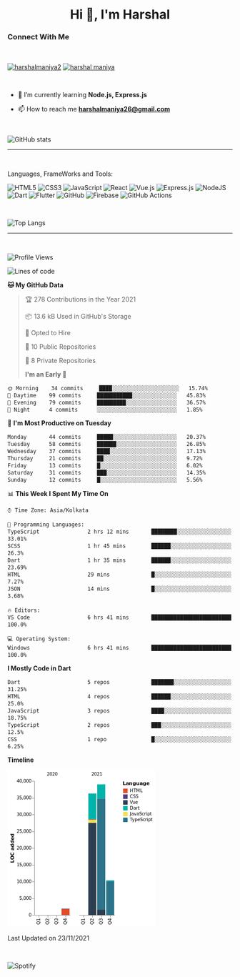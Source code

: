 <h1 align="center">Hi 👋, I'm Harshal</h1>

### Connect With Me

<br/>

 <p align="left">
<a href="https://twitter.com/harshalmaniya2" target="blank"><img align="center" src="https://raw.githubusercontent.com/rahuldkjain/github-profile-readme-generator/master/src/images/icons/Social/twitter.svg" alt="harshalmaniya2" height="30" width="40" /></a>
<a href="https://www.linkedin.com/in/harshal-maniya-74459a120/" target="blank"><img align="center" src="https://raw.githubusercontent.com/rahuldkjain/github-profile-readme-generator/master/src/images/icons/Social/linked-in-alt.svg" alt="harshal maniya" height="30" width="40" /></a>
</p>

 <br/>

- 🌱 I’m currently learning **Node.js, Express.js**

- 📫 How to reach me **harshalmaniya26@gmail.com**

 <br/>

![GitHub stats](https://github-readme-stats.vercel.app/api?username=harshal2608&show_icons=true&theme=dark&count_private=true)

---

 <br/>

Languages, FrameWorks and Tools:

<img alt="HTML5" src="https://img.shields.io/badge/html5%20-%23E34F26.svg?&style=for-the-badge&logo=html5&logoColor=white"/> <img alt="CSS3" src="https://img.shields.io/badge/css3%20-%231572B6.svg?&style=for-the-badge&logo=css3&logoColor=white"/> <img alt="JavaScript" src="https://img.shields.io/badge/javascript%20-%23323330.svg?&style=for-the-badge&logo=javascript&logoColor=%23F7DF1E"/> <img alt="React" src="https://img.shields.io/badge/react%20-%2320232a.svg?&style=for-the-badge&logo=react&logoColor=%2361DAFB"/> <img alt="Vue.js" src="https://img.shields.io/badge/vuejs%20-%2335495e.svg?&style=for-the-badge&logo=vue.js&logoColor=%234FC08D"/> <img alt="Express.js" src="https://img.shields.io/badge/express.js%20-%23404d59.svg?&style=for-the-badge"/> <img alt="NodeJS" src="https://img.shields.io/badge/node.js%20-%2343853D.svg?&style=for-the-badge&logo=node.js&logoColor=white"/> <img alt="Dart" src="https://img.shields.io/badge/dart-%230175C2.svg?&style=for-the-badge&logo=dart&logoColor=white"/> <img alt="Flutter" src="https://img.shields.io/badge/Flutter%20-%2302569B.svg?&style=for-the-badge&logo=Flutter&logoColor=white" /> <img alt="GitHub" src="https://img.shields.io/badge/github%20-%23121011.svg?&style=for-the-badge&logo=github&logoColor=white"/> <img alt="Firebase" src="https://img.shields.io/badge/firebase%20-%23039BE5.svg?&style=for-the-badge&logo=firebase"/> <img alt="GitHub Actions" src="https://img.shields.io/badge/github%20actions%20-%232671E5.svg?&style=for-the-badge&logo=github%20actions&logoColor=white"/>

 <br/>

![Top Langs](https://github-readme-stats.vercel.app/api/top-langs/?username=harshal2608)

---

 <br/>

<!--START_SECTION:waka-->

![Profile Views](http://img.shields.io/badge/Profile%20Views-37-blue)

![Lines of code](https://img.shields.io/badge/From%20Hello%20World%20I%27ve%20Written-87515%20lines%20of%20code-blue)

**🐱 My GitHub Data**

> 🏆 278 Contributions in the Year 2021
>
> 📦 13.6 kB Used in GitHub's Storage
>
> 💼 Opted to Hire
>
> 📜 10 Public Repositories
>
> 🔑 8 Private Repositories
>
> **I'm an Early 🐤**

```text
🌞 Morning    34 commits     ████░░░░░░░░░░░░░░░░░░░░░   15.74%
🌆 Daytime    99 commits     ███████████░░░░░░░░░░░░░░   45.83%
🌃 Evening    79 commits     █████████░░░░░░░░░░░░░░░░   36.57%
🌙 Night      4 commits      ░░░░░░░░░░░░░░░░░░░░░░░░░   1.85%

```

📅 **I'm Most Productive on Tuesday**

```text
Monday       44 commits     █████░░░░░░░░░░░░░░░░░░░░   20.37%
Tuesday      58 commits     ██████░░░░░░░░░░░░░░░░░░░   26.85%
Wednesday    37 commits     ████░░░░░░░░░░░░░░░░░░░░░   17.13%
Thursday     21 commits     ██░░░░░░░░░░░░░░░░░░░░░░░   9.72%
Friday       13 commits     █░░░░░░░░░░░░░░░░░░░░░░░░   6.02%
Saturday     31 commits     ███░░░░░░░░░░░░░░░░░░░░░░   14.35%
Sunday       12 commits     █░░░░░░░░░░░░░░░░░░░░░░░░   5.56%

```

📊 **This Week I Spent My Time On**

```text
⌚︎ Time Zone: Asia/Kolkata

💬 Programming Languages:
TypeScript               2 hrs 12 mins       ████████░░░░░░░░░░░░░░░░░   33.01%
SCSS                     1 hr 45 mins        ██████░░░░░░░░░░░░░░░░░░░   26.3%
Dart                     1 hr 35 mins        ██████░░░░░░░░░░░░░░░░░░░   23.69%
HTML                     29 mins             █░░░░░░░░░░░░░░░░░░░░░░░░   7.27%
JSON                     14 mins             █░░░░░░░░░░░░░░░░░░░░░░░░   3.68%

🔥 Editors:
VS Code                  6 hrs 41 mins       █████████████████████████   100.0%

💻 Operating System:
Windows                  6 hrs 41 mins       █████████████████████████   100.0%

```

**I Mostly Code in Dart**

```text
Dart                     5 repos             ███████░░░░░░░░░░░░░░░░░░   31.25%
HTML                     4 repos             ██████░░░░░░░░░░░░░░░░░░░   25.0%
JavaScript               3 repos             ████░░░░░░░░░░░░░░░░░░░░░   18.75%
TypeScript               2 repos             ███░░░░░░░░░░░░░░░░░░░░░░   12.5%
CSS                      1 repo              █░░░░░░░░░░░░░░░░░░░░░░░░   6.25%

```

**Timeline**

![Chart not found](https://raw.githubusercontent.com/harshal2608/harshal2608/master/charts/bar_graph.png)

Last Updated on 23/11/2021

<!--END_SECTION:waka-->

 <br/>

![Spotify](https://novatorem-seven-psi.vercel.app/api/spotify)
